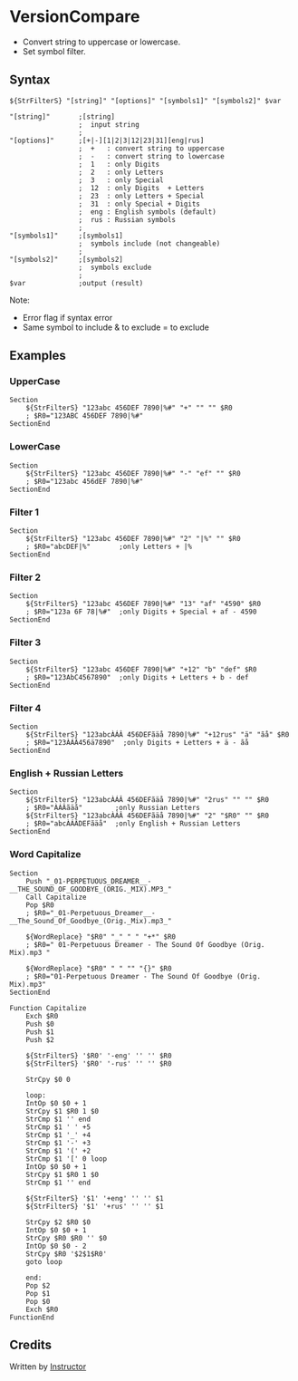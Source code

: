 # VersionCompare

* Convert string to uppercase or lowercase.
* Set symbol filter.

## Syntax

	${StrFilterS} "[string]" "[options]" "[symbols1]" "[symbols2]" $var

	"[string]"       ;[string]
	                 ;  input string
	                 ;
	"[options]"      ;[+|-][1|2|3|12|23|31][eng|rus]
	                 ;  +   : convert string to uppercase
	                 ;  -   : convert string to lowercase
	                 ;  1   : only Digits
	                 ;  2   : only Letters
	                 ;  3   : only Special
	                 ;  12  : only Digits  + Letters
	                 ;  23  : only Letters + Special
	                 ;  31  : only Special + Digits
	                 ;  eng : English symbols (default)
	                 ;  rus : Russian symbols
	                 ;
	"[symbols1]"     ;[symbols1]
	                 ;  symbols include (not changeable)
	                 ;
	"[symbols2]"     ;[symbols2]
	                 ;  symbols exclude
	                 ;
	$var             ;output (result)

Note: 

- Error flag if syntax error 
- Same symbol to include & to exclude = to exclude

## Examples

### UpperCase

	Section
		${StrFilterS} "123abc 456DEF 7890|%#" "+" "" "" $R0
		; $R0="123ABC 456DEF 7890|%#"
	SectionEnd

### LowerCase

	Section
		${StrFilterS} "123abc 456DEF 7890|%#" "-" "ef" "" $R0
		; $R0="123abc 456dEF 7890|%#"
	SectionEnd

### Filter 1

	Section
		${StrFilterS} "123abc 456DEF 7890|%#" "2" "|%" "" $R0
		; $R0="abcDEF|%"       ;only Letters + |%
	SectionEnd

### Filter 2

	Section
		${StrFilterS} "123abc 456DEF 7890|%#" "13" "af" "4590" $R0
		; $R0="123a 6F 78|%#"  ;only Digits + Special + af - 4590
	SectionEnd

### Filter 3

	Section
		${StrFilterS} "123abc 456DEF 7890|%#" "+12" "b" "def" $R0
		; $R0="123AbC4567890"  ;only Digits + Letters + b - def
	SectionEnd

### Filter 4

	Section
		${StrFilterS} "123abcÀÁÂ 456DEFãäå 7890|%#" "+12rus" "ä" "ãå" $R0
		; $R0="123ÀÁÂ456ä7890"  ;only Digits + Letters + ä - ãå
	SectionEnd

### English + Russian Letters

	Section
		${StrFilterS} "123abcÀÁÂ 456DEFãäå 7890|%#" "2rus" "" "" $R0
		; $R0="ÀÁÂãäå"        ;only Russian Letters
		${StrFilterS} "123abcÀÁÂ 456DEFãäå 7890|%#" "2" "$R0" "" $R0
		; $R0="abcÀÁÂDEFãäå"  ;only English + Russian Letters
	SectionEnd

### Word Capitalize

	Section
		Push "_01-PERPETUOUS_DREAMER__-__THE_SOUND_OF_GOODBYE_(ORIG._MIX).MP3_"
		Call Capitalize
		Pop $R0
		; $R0="_01-Perpetuous_Dreamer__-__The_Sound_Of_Goodbye_(Orig._Mix).mp3_"

		${WordReplace} "$R0" "_" " " "+*" $R0
		; $R0=" 01-Perpetuous Dreamer - The Sound Of Goodbye (Orig. Mix).mp3 "

		${WordReplace} "$R0" " " "" "{}" $R0
		; $R0="01-Perpetuous Dreamer - The Sound Of Goodbye (Orig. Mix).mp3"
	SectionEnd

	Function Capitalize
		Exch $R0
		Push $0
		Push $1
		Push $2

		${StrFilterS} '$R0' '-eng' '' '' $R0
		${StrFilterS} '$R0' '-rus' '' '' $R0

		StrCpy $0 0

		loop:
		IntOp $0 $0 + 1
		StrCpy $1 $R0 1 $0
		StrCmp $1 '' end
		StrCmp $1 ' ' +5
		StrCmp $1 '_' +4
		StrCmp $1 '-' +3
		StrCmp $1 '(' +2
		StrCmp $1 '[' 0 loop
		IntOp $0 $0 + 1
		StrCpy $1 $R0 1 $0
		StrCmp $1 '' end

		${StrFilterS} '$1' '+eng' '' '' $1
		${StrFilterS} '$1' '+rus' '' '' $1

		StrCpy $2 $R0 $0
		IntOp $0 $0 + 1
		StrCpy $R0 $R0 '' $0
		IntOp $0 $0 - 2
		StrCpy $R0 '$2$1$R0'
		goto loop

		end:
		Pop $2
		Pop $1
		Pop $0
		Exch $R0
	FunctionEnd

## Credits

Written by [Instructor][1]

[1]: http://nsis.sourceforge.net/User:Instructor